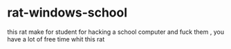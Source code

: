 # rat-windows-school
this rat make for student for hacking a school computer and fuck them , you have a lot of free time whit this rat 
